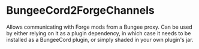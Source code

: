 # BungeeCord2ForgeChannels
Allows communicating with Forge mods from a Bungee proxy. Can be used by either relying on it as a plugin dependency, in which case it needs to be installed as a BungeeCord plugin, or simply shaded in your own plugin's jar.